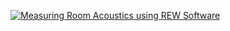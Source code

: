[![Measuring Room Acoustics using REW Software](https://img.youtube.com/vi/td7Ue86Snfc/0.jpg)](https://youtu.be/td7Ue86Snfc)